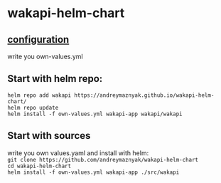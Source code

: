 # wakapi-helm-chart

## [configuration](https://github.com/muety/wakapi#-configuration-options)
write you own-values.yml

## Start with helm repo:
`helm repo add wakapi https://andreymaznyak.github.io/wakapi-helm-chart/`  
`helm repo update`  
`helm install -f own-values.yml wakapi-app wakapi/wakapi`  


## Start with sources
write you own values.yaml and install with helm:  
`git clone https://github.com/andreymaznyak/wakapi-helm-chart`  
`cd wakapi-helm-chart`  
`helm install -f own-values.yml wakapi-app ./src/wakapi`  

